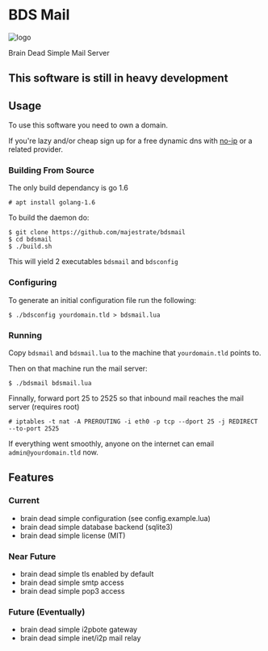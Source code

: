 # BDS Mail #

![logo](https://github.com/majestrate/bdsmail/raw/master/contrib/assets/logo.png "logo")

Brain Dead Simple Mail Server


## This software is still in heavy development ##

## Usage ##

To use this software you need to own a domain.

If you're lazy and/or cheap sign up for a free dynamic dns with
[no-ip](https://www.noip.com/) or a related provider.


### Building From Source ###

The only build dependancy is go 1.6

    # apt install golang-1.6

To build the daemon do:

    $ git clone https://github.com/majestrate/bdsmail
    $ cd bdsmail
    $ ./build.sh

This will yield 2 executables `bdsmail` and `bdsconfig`


### Configuring ###


To generate an initial configuration file run the following:

    $ ./bdsconfig yourdomain.tld > bdsmail.lua

### Running ###

Copy `bdsmail` and `bdsmail.lua` to the machine that `yourdomain.tld` points to.

Then on that machine run the mail server:

    $ ./bdsmail bdsmail.lua

Finnally, forward port 25 to 2525 so that inbound mail reaches the mail server (requires root)

    # iptables -t nat -A PREROUTING -i eth0 -p tcp --dport 25 -j REDIRECT --to-port 2525

If everything went smoothly, anyone on the internet can email `admin@yourdomain.tld` now.

## Features ##

### Current ###

* brain dead simple configuration (see config.example.lua)
* brain dead simple database backend (sqlite3)
* brain dead simple license (MIT)

### Near Future ###

* brain dead simple tls enabled by default
* brain dead simple smtp access
* brain dead simple pop3 access

### Future (Eventually) ###

* brain dead simple i2pbote gateway
* brain dead simple inet/i2p mail relay
